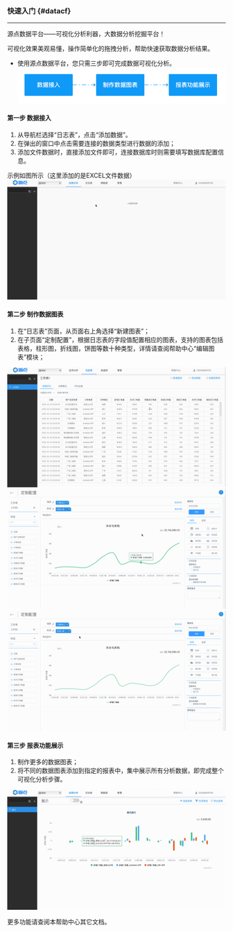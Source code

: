 ### 快速入门 {#datacf}

---

源点数据平台——可视化分析利器，大数据分析挖掘平台！

可视化效果美观易懂，操作简单化的拖拽分析，帮助快速获取数据分析结果。

* 使用源点数据平台，您只需三步即可完成数据可视化分析。![](/assets/基本使用流程.png)

#### 第一步 数据接入

1. 从导航栏选择“日志表”，点击“添加数据”。
2. 在弹出的窗口中点击需要连接的数据类型进行数据的添加；
3. 添加文件数据时，直接添加文件即可，连接数据库时则需要填写数据库配置信息。

示例如图所示（这里添加的是EXCEL文件数据）![](/assets/step1数据接入.gif)

#### 第二步 制作数据图表

1. 在“日志表”页面，从页面右上角选择“新建图表”；
2. 在子页面“定制配置”，根据日志表的字段值配置相应的图表，支持的图表包括表格，柱形图，折线图，饼图等数十种类型，详情请查阅帮助中心“编辑图表”模块；

![](/assets/step2图表配置.gif)![](/assets/step2.1图表配置.gif)![](/assets/step2.2图表配置.gif)

#### 第三步 报表功能展示

1. 制作更多的数据图表；
2. 将不同的数据图表添加到指定的报表中，集中展示所有分析数据，即完成整个可视化分析步骤。

![](/assets/step3图表展示.gif)

更多功能请查阅本帮助中心其它文档。

